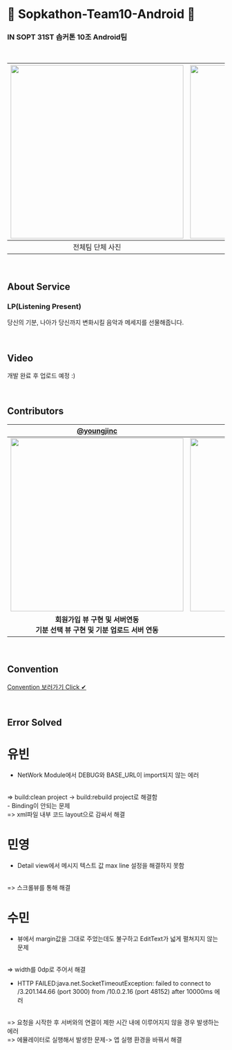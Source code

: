 # 🚀 Sopkathon-Team10-Android 🚀
### IN SOPT 31ST 솝커톤 10조 Android팀

<br>

|<img width="400" src="https://user-images.githubusercontent.com/48701368/202862451-f0f3660f-88f2-4f80-ab3f-67aed6dcc9a5.jpeg">|<img width="400" src="https://user-images.githubusercontent.com/48701368/202862467-69e5e7a3-52a3-41a5-a2f9-1d9701001c9d.jpeg">|
| :---: | :---: |
|전체팀 단체 사진|안드팀 단체 사진|

<br>

## About Service
### LP(Listening Present)
당신의 기분, 나아가 당신까지 변화시킬 음악과 메세지를 선물해줍니다. <br>

<br>

## Video
개발 완료 후 업로드 예정 :)
<!-- <img width="270" src="업로드 예정..."> -->

<br>

## Contributors
| [@youngjinc](https://github.com/youngjinc) | [@YuBeen-Park](https://github.com/YuBeen-Park) | [@waterminn](https://github.com/waterminn) | [@Mingmin99](https://github.com/Mingmin99) |
| :---: | :---: | :---: | :---: |
|<img width="400" src="https://user-images.githubusercontent.com/48701368/202863535-62323660-66b7-403a-82e5-4031886e9626.jpg">|<img width="400" src="https://user-images.githubusercontent.com/48701368/202863438-a253fc64-0e8f-4199-8e45-a20cab19229b.jpg">|<img width="400" src="https://user-images.githubusercontent.com/48701368/202863454-217efd3f-2600-4f11-ae01-5d9c1ef72631.jpeg">|<img width="400" src="https://user-images.githubusercontent.com/48701368/202863519-4580f5c1-bfb8-4769-9322-3f9e7a393aec.png">|
|**회원가입 뷰 구현 및 서버연동<br>기분 선택 뷰 구현 및 기분 업로드 서버 연동**|**메시지 리스트 조회 서버 연동<br>메시지 리스트 조회 뷰 구현**|**메시지 작성 뷰 구현<br>메시지 작성 서버 연동**|**메세지 디테일 뷰 구현<br>메세지 디테일 뷰 서버연동**|

<br>

## Convention
[Convention 보러가기 Click ✔](https://github.com/SOPT-31ST-SOPKATHON-TEAM10/Sopkathon-Android/wiki/Convention)

<br>

## Error Solved

# 유빈
- NetWork Module에서 DEBUG와 BASE_URL이 import되지 않는 에러
<br>
  => build:clean project -> build:rebuild project로 해결함
<br>
- Binding이 안되는 문제
<br>
  => xml파일 내부 코드 layout으로 감싸서 해결
  
<br>

# 민영
- Detail view에서 메시지 텍스트 값 max line 설정을 해결하지 못함
<br>
  => 스크롤뷰를 통해 해결

<br>

# 수민
- 뷰에서 margin값을 그대로 주었는데도 불구하고 EditText가 넓게 펼쳐지지 않는 문제
<br>
  => width를 0dp로 주어서 해결
<br>

- HTTP FAILED:java.net.SocketTimeoutException: failed to connect to /3.201.144.66 (port 3000) from /10.0.2.16 (port 48152) after 10000ms 에러
<br>
  => 요청을 시작한 후 서버와의 연결이 제한 시간 내에 이루어지지 않을 경우 발생하는 에러
<br>
  => 에뮬레이터로 실행해서 발생한 문제-> 앱 실행 환경을 바꿔서 해결

<br>
